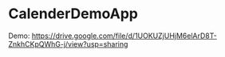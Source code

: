 # CalenderDemoApp
Demo:
https://drive.google.com/file/d/1UOKUZjUHjM6elArD8T-ZnkhCKpQWhG-j/view?usp=sharing
